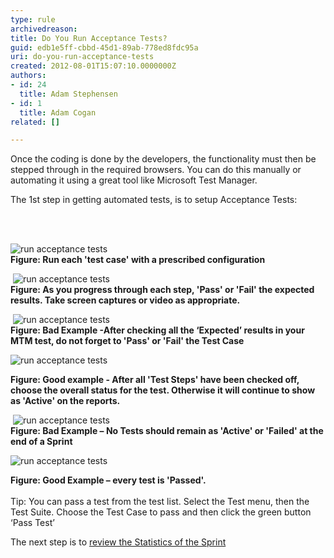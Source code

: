 ```yaml
---
type: rule
archivedreason: 
title: Do You Run Acceptance Tests?
guid: edb1e5ff-cbbd-45d1-89ab-778ed8fdc95a
uri: do-you-run-acceptance-tests
created: 2012-08-01T15:07:10.0000000Z
authors:
- id: 24
  title: Adam Stephensen
- id: 1
  title: Adam Cogan
related: []

---
```



<p>Once the coding is done by the developers, the&#160;functionality must&#160;then be stepped through in the&#160;required browsers.&#160;You can do this manually or automating it&#160;using a great tool like Microsoft Test Manager.</p>
<p>The 1st step in getting&#160;automated tests, is to setup&#160;Acceptance Tests&#58;</p>
<br><excerpt class='endintro'></excerpt><br>
<p><img alt="run acceptance tests" src="/SoftwareDevelopment/RulesToBetterUserAcceptanceTests/PublishingImages/run-acceptance-tests-1.jpg" />&#160;<br><strong>Figure&#58; Run each 'test case' with a prescribed configuration</strong></p>
<p>&#160;<img alt="run acceptance tests" src="/SoftwareDevelopment/RulesToBetterUserAcceptanceTests/PublishingImages/run-acceptance-tests-2.jpg" /> <br><strong>Figure&#58; As you progress through each step, 'Pass' or 'Fail' the expected results. Take screen captures or video&#160;as appropriate.</strong></p>
<p>&#160;<img alt="run acceptance tests" src="/SoftwareDevelopment/RulesToBetterUserAcceptanceTests/PublishingImages/run-acceptance-tests-3.jpg" /> <br><strong>Figure&#58; Bad Example -After checking all the ‘Expected’ results in your MTM test, do not forget to&#160;'Pass' or 'Fail' the Test Case </strong></p>
<p><img alt="run acceptance tests" src="/SoftwareDevelopment/RulesToBetterUserAcceptanceTests/PublishingImages/run-acceptance-tests-4.jpg" /> &#160;</p>
<p><strong>Figure&#58; Good example - After all 'Test Steps' have been checked off, choose the overall status for the test. Otherwise it will continue to show as 'Active' on the reports.</strong></p>
<p>&#160;<img alt="run acceptance tests" src="/SoftwareDevelopment/RulesToBetterUserAcceptanceTests/PublishingImages/run-acceptance-tests-5.jpg" /> <br><strong>Figure&#58; Bad Example – No Tests should remain as 'Active' or 'Failed' at the end of a Sprint</strong> </p>
<p><img alt="run acceptance tests" src="/SoftwareDevelopment/RulesToBetterUserAcceptanceTests/PublishingImages/run-acceptance-tests-6.jpg" />&#160;</p>
<p><strong>Figure&#58; Good Example – every test is 'Passed'. <br></strong><br>Tip&#58; You can pass a test from the test list. Select the Test menu, then the Test Suite. Choose the Test Case to pass and then click the green button ‘Pass Test’</p>
<p>The next step is to <a href="/SoftwareDevelopment/RulesToBetterUserAcceptanceTests/Pages/How-to-Check-the-Status-of-the-Current-Sprint.aspx">review the Statistics of the Sprint</a></p>


